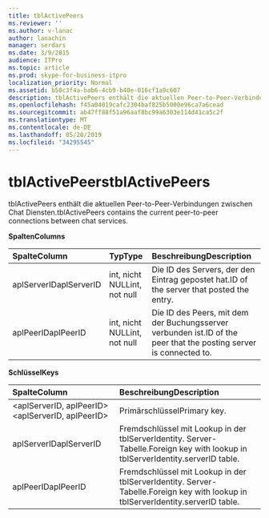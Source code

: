 ```yaml
---
title: tblActivePeers
ms.reviewer: ''
ms.author: v-lanac
author: lanachin
manager: serdars
ms.date: 3/9/2015
audience: ITPro
ms.topic: article
ms.prod: skype-for-business-itpro
localization_priority: Normal
ms.assetid: b50c3f4a-bab6-4cb9-b40e-016cf1a9c607
description: tblActivePeers enthält die aktuellen Peer-to-Peer-Verbindungen zwischen Chat Diensten.
ms.openlocfilehash: f45a04019cafc2304baf825b5000e96ca7a6cead
ms.sourcegitcommit: ab47ff88f51a96aaf8bc99a6303e114d41ca5c2f
ms.translationtype: MT
ms.contentlocale: de-DE
ms.lasthandoff: 05/20/2019
ms.locfileid: "34295545"
---
```

# <a name="tblactivepeers"></a><span data-ttu-id="819f0-103">tblActivePeers</span><span class="sxs-lookup"><span data-stu-id="819f0-103">tblActivePeers</span></span>
 
<span data-ttu-id="819f0-104">tblActivePeers enthält die aktuellen Peer-to-Peer-Verbindungen zwischen Chat Diensten.</span><span class="sxs-lookup"><span data-stu-id="819f0-104">tblActivePeers contains the current peer-to-peer connections between chat services.</span></span>
  
<span data-ttu-id="819f0-105">**Spalten**</span><span class="sxs-lookup"><span data-stu-id="819f0-105">**Columns**</span></span>

|<span data-ttu-id="819f0-106">**Spalte**</span><span class="sxs-lookup"><span data-stu-id="819f0-106">**Column**</span></span>|<span data-ttu-id="819f0-107">**Typ**</span><span class="sxs-lookup"><span data-stu-id="819f0-107">**Type**</span></span>|<span data-ttu-id="819f0-108">**Beschreibung**</span><span class="sxs-lookup"><span data-stu-id="819f0-108">**Description**</span></span>|
|:-----|:-----|:-----|
|<span data-ttu-id="819f0-109">aplServerID</span><span class="sxs-lookup"><span data-stu-id="819f0-109">aplServerID</span></span>  <br/> |<span data-ttu-id="819f0-110">int, nicht NULL</span><span class="sxs-lookup"><span data-stu-id="819f0-110">int, not null</span></span>  <br/> |<span data-ttu-id="819f0-111">Die ID des Servers, der den Eintrag gepostet hat.</span><span class="sxs-lookup"><span data-stu-id="819f0-111">ID of the server that posted the entry.</span></span>  <br/> |
|<span data-ttu-id="819f0-112">aplPeerID</span><span class="sxs-lookup"><span data-stu-id="819f0-112">aplPeerID</span></span>  <br/> |<span data-ttu-id="819f0-113">int, nicht NULL</span><span class="sxs-lookup"><span data-stu-id="819f0-113">int, not null</span></span>  <br/> |<span data-ttu-id="819f0-114">Die ID des Peers, mit dem der Buchungsserver verbunden ist.</span><span class="sxs-lookup"><span data-stu-id="819f0-114">ID of the peer that the posting server is connected to.</span></span>  <br/> |
   
<span data-ttu-id="819f0-115">**Schlüssel**</span><span class="sxs-lookup"><span data-stu-id="819f0-115">**Keys**</span></span>

|<span data-ttu-id="819f0-116">**Spalte**</span><span class="sxs-lookup"><span data-stu-id="819f0-116">**Column**</span></span>|<span data-ttu-id="819f0-117">**Beschreibung**</span><span class="sxs-lookup"><span data-stu-id="819f0-117">**Description**</span></span>|
|:-----|:-----|
|<span data-ttu-id="819f0-118">\<aplServerID, aplPeerID\></span><span class="sxs-lookup"><span data-stu-id="819f0-118">\<aplServerID, aplPeerID\></span></span>  <br/> |<span data-ttu-id="819f0-119">Primärschlüssel</span><span class="sxs-lookup"><span data-stu-id="819f0-119">Primary key.</span></span>  <br/> |
|<span data-ttu-id="819f0-120">aplServerID</span><span class="sxs-lookup"><span data-stu-id="819f0-120">aplServerID</span></span>  <br/> |<span data-ttu-id="819f0-121">Fremdschlüssel mit Lookup in der tblServerIdentity. Server-Tabelle.</span><span class="sxs-lookup"><span data-stu-id="819f0-121">Foreign key with lookup in tblServerIdentity.serverID table.</span></span>  <br/> |
|<span data-ttu-id="819f0-122">aplPeerID</span><span class="sxs-lookup"><span data-stu-id="819f0-122">aplPeerID</span></span>  <br/> |<span data-ttu-id="819f0-123">Fremdschlüssel mit Lookup in der tblServerIdentity. Server-Tabelle.</span><span class="sxs-lookup"><span data-stu-id="819f0-123">Foreign key with lookup in tblServerIdentity.serverID table.</span></span>  <br/> |
   

